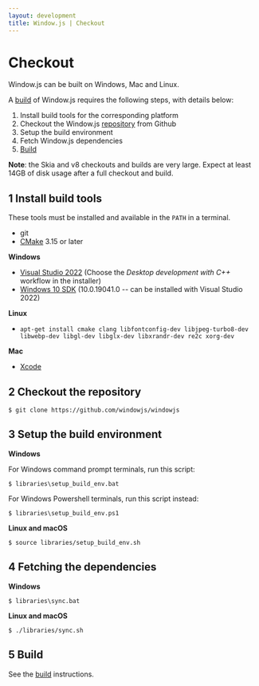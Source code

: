```yaml
---
layout: development
title: Window.js | Checkout
---
```


Checkout
========

Window.js can be built on Windows, Mac and Linux.

A [build](/dev/build) of Window.js requires the following steps, with details
below:

1. Install build tools for the corresponding platform
2. Checkout the Window.js [repository](https://github.com/windowjs/windowjs)
   from Github
3. Setup the build environment
4. Fetch Window.js dependencies
5. [Build](/dev/build)

**Note**: the Skia and v8 checkouts and builds are very large. Expect at least
14GB of disk usage after a full checkout and build.

1 Install build tools
---------------------

These tools must be installed and available in the `PATH` in a terminal.

*  git
*  [CMake](https://cmake.org/) 3.15 or later


**Windows**

*  [Visual Studio 2022](https://visualstudio.microsoft.com/) (Choose the *Desktop development with C++* workflow in the installer)
*  [Windows 10 SDK](https://developer.microsoft.com/en-us/windows/downloads/windows-sdk/) (10.0.19041.0 -- can be installed with Visual Studio 2022)


**Linux**

*  `apt-get install cmake clang libfontconfig-dev libjpeg-turbo8-dev libwebp-dev libgl-dev libglx-dev libxrandr-dev re2c xorg-dev`


**Mac**

*  [Xcode](https://developer.apple.com/xcode/)


2 Checkout the repository
-------------------------

```shell
$ git clone https://github.com/windowjs/windowjs
```


3 Setup the build environment
-----------------------------

**Windows**

For Windows command prompt terminals, run this script:

```shell
$ libraries\setup_build_env.bat
```

For Windows Powershell terminals, run this script instead:

```shell
$ libraries\setup_build_env.ps1
```


**Linux and macOS**

```shell
$ source libraries/setup_build_env.sh
```


4 Fetching the dependencies
---------------------------

**Windows**

```shell
$ libraries\sync.bat
```


**Linux and macOS**

```shell
$ ./libraries/sync.sh
```


5 Build
-------

See the [build](/dev/build) instructions.
